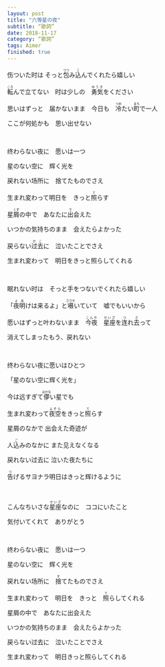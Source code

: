 ```yaml
---
layout: post
title: "六等星の夜"
subtitle: “歌詞”
date: 2018-11-17
category: “歌詞”
tags: Aimer
finished: true
---
```


伤ついた时は そっと<ruby>包<rt>つつ</rt></ruby>み<ruby>込<rt>こ</rt></ruby>んでくれたら嬉しい

<ruby>転<rt>ころ</rt></ruby>んで立てない　时は少しの　<ruby>勇気<rt>ゆうき</rt></ruby>をください

思いはずっと　届かないまま　今日も　<ruby>冷<rt>つめ</rt></ruby>たい<ruby>町<rt>まち</rt></ruby>で一人

ここが何処かも　思い出せない

<br> 

终わらない夜に　愿いは一つ

星のない空に　辉く光を

戻れない场所に　捨てたものでさえ

生まれ変わって明日を　きっと<ruby>照<rt>て</rt></ruby>らす

星<ruby>屑<rt>くず</rt></ruby>の中で　あなたに<ruby>出<rt>で</rt></ruby>会えた

いつかの気持ちのまま　会えたらよかった

戻らない<ruby>过去<rt>かこ</rt></ruby>に　泣いたことでさえ

生まれ変わって　明日をきっと照らしてくれる

<br>

眠れない时は　そっと手をつないでくれたら嬉しい

「<ruby>夜明<rt>よあ</rt></ruby>けは来るよ」と<ruby>嗫<rt>ささや</rt></ruby>いていて　嘘でもいいから 

愿いはずっと叶わないまま　<ruby>今夜<rt>こんや</rt></ruby>　<ruby>星座<rt>せいざ</rt></ruby>を<ruby>连<rt>つ</rt></ruby>れ<ruby>去<rt>さ</rt></ruby>って

消えてしまったもう、戻れない

<br> 

终わらない夜に愿いはひとつ

「星のない空に辉く光を」

今は远すぎて<ruby>儚<rt>はかな</rt></ruby>い星でも　

生まれ変わって<ruby>夜空<rt>よぞら</rt></ruby>をきっと<ruby>照<rt>て</rt></ruby>らす

星屑のなかで 出会えた奇迹が

人<ruby>込<rt>ご</rt></ruby>みのなかに また见えなくなる

戻れない过去に 泣いた夜たちに　

<ruby>告<rt>つ</rt></ruby>げるサヨナラ明日はきっと辉けるように

<br>

こんなちいさな<ruby>星座<rt>せいざ</rt></ruby>なのに　ココにいたこと

気付いてくれて　ありがとう

<br>

终わらない夜に　愿いは一つ

星のない空に　辉く光を

戻れない场所に　<ruby>捨<rt>す</rt></ruby>てたものでさえ

生まれ変わって　明日を　きっと　<ruby>照<rt>て</rt></ruby>らしてくれる

星屑の中で　あなたに出会えた

いつかの気持ちのまま　会えたらよかった

戻らない过去に　泣いたことでさえ

生まれ変わって　明日きっと照らしてくれる
